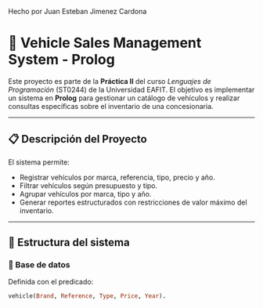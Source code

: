 Hecho por Juan Esteban Jimenez Cardona
# 🚗 Vehicle Sales Management System - Prolog

Este proyecto es parte de la **Práctica II** del curso _Lenguajes de Programación_ (ST0244) de la Universidad EAFIT. El objetivo es implementar un sistema en **Prolog** para gestionar un catálogo de vehículos y realizar consultas específicas sobre el inventario de una concesionaria.

---

## 📋 Descripción del Proyecto

El sistema permite:

- Registrar vehículos por marca, referencia, tipo, precio y año.
- Filtrar vehículos según presupuesto y tipo.
- Agrupar vehículos por marca, tipo y año.
- Generar reportes estructurados con restricciones de valor máximo del inventario.

---

## 🧠 Estructura del sistema

### 🔹 Base de datos

Definida con el predicado:

```prolog
vehicle(Brand, Reference, Type, Price, Year).

